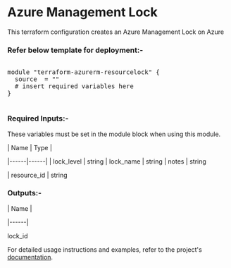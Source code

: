 # Azure Management Lock

This terraform configuration creates an  Azure Management Lock on Azure

### Refer below template for deployment:-

<pre>

module "terraform-azurerm-resourcelock" {
  source  = ""
  # insert required variables here
}

</pre>

### Required Inputs:-

These variables must be set in the module block when using this module.

| Name | Type |

|------|------|
| lock_level  | string
| lock_name   | string
| notes       | string

| resource_id | string


### Outputs:-


| Name |

|------|

lock_id

For detailed usage instructions and examples, refer to the project's [documentation](https://registry.terraform.io/providers/hashicorp/azurerm/latest/docs/resources/management_lock).
